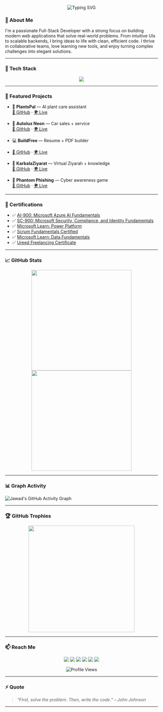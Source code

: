 <!-- Banner -->
<p align="center">
  <picture>
    <source srcset="https://readme-typing-svg.demolab.com?font=Fira+Code&size=18&pause=1000&color=ffcc00center=true&vCenter=true&width=300&lines=Hello%2C+World!+%F0%9F%91%8B;I'm+Jawad+Ridwan;Full-Stack+Engineer" media="(prefers-color-scheme: dark)">
    <img src="https://readme-typing-svg.demolab.com?font=Fira+Code&size=18&pause=1000&color=36BCF7&center=true&vCenter=true&width=300&lines=Hello%2C+World!+%F0%9F%91%8B;I'm+Jawad+Ridwan;Full-Stack+Engineer" alt="Typing SVG" />
  </picture>
</p>

<p align="center">
  
### 👋 About Me

I'm a passionate Full-Stack Developer with a strong focus on building modern web applications that solve real-world problems. From intuitive UIs to scalable backends, I bring ideas to life with clean, efficient code. I thrive in collaborative teams, love learning new tools, and enjoy turning complex challenges into elegant solutions.

</p>

---

### 🚀 Tech Stack

<p align="center">
  <img src="https://skillicons.dev/icons?i=react,nextjs,tailwind,nodejs,django,express,graphql,postgres,mongodb,supabase,git,docker,vercel,cloudflare" />
</p>

---

### 🌟 Featured Projects

- 🌿 **PlantsPal** — AI plant care assistant  
  [🔗 GitHub](https://github.com/jawalridwan/plantspal) · [🌍 Live](https://plantspal.vercel.app/)

- 🏫 **Autolux Neon** — Car sales + service  
  [🔗 GitHub](https://github.com/jawalridwan/auto-genesis-builder-07) · [🌍 Live](https://autolux-neon.vercel.app/)

- 💻 **BuildFree** — Resume +  PDF builder 
-  [🔗 GitHub](https://github.com/jawalridwan/buildfree-00) · [🌍 Live](https://buildfree.vercel.app/)

- 🕋 **KarbalaZiyarat** — Virtual Ziyarah + knowledge  
  [🔗 GitHub](https://github.com/jawalridwan/karbalaziyarat) · [🌍 Live](https://karbalaziyarat.vercel.app/)

- 🧠 **Phantom Phishing** — Cyber awareness game  
  [🔗 GitHub](https://github.com/jawalridwan/phantom-phishing) · [🌍 Live](https://phantom-phishing.vercel.app/)

---

### 📜 Certifications

- ✅ [AI-900: Microsoft Azure AI Fundamentals](https://learn.microsoft.com/api/achievements/share/en-us/JawadRidwan-4420/URMA6653?sharingId=ED6CDF5E5C6AB020)  
- ✅ [SC-900: Microsoft Security, Compliance, and Identity Fundamentals](https://learn.microsoft.com/api/achievements/share/en-us/JawadRidwan-4420/W24MFT3N?sharingId=ED6CDF5E5C6AB020)  
- ✅ [Microsoft Learn: Power Platform](https://learn.microsoft.com/api/achievements/share/en-us/JawadRidwan-4420/8ZPVY8GW?sharingId=ED6CDF5E5C6AB020)  
- ✅ [Scrum Fundamentals Certified](https://www.scrumstudy.com/certification/verify?type=SODFC&number=1014802)  
- ✅ [Microsoft Learn: Data Fundamentals](https://learn.microsoft.com/api/achievements/share/en-us/JawadRidwan-4420/W24VLUVN?sharingId=ED6CDF5E5C6AB020)  
- ✅ [Ureed Freelancing Certificate](https://ureed.com/academy/certificate/C48CF3)

---

### 📈 GitHub Stats

<p align="center">
  <picture>
    <source srcset="https://github-readme-stats.vercel.app/api?username=jawalridwan&show_icons=true&theme=radical" media="(prefers-color-scheme: dark)" />
    <img src="https://github-readme-stats.vercel.app/api?username=jawalridwan&show_icons=true&theme=default" width="330" />
  </picture>
  <br />
  <picture>
    <source srcset="https://github-readme-streak-stats.herokuapp.com/?user=jawalridwan&theme=radical" media="(prefers-color-scheme: dark)" />
    <img src="https://github-readme-streak-stats.herokuapp.com/?user=jawalridwan&theme=default" width="330"/>
  </picture>
</p>

---

### 📊 Graph Activity

<img src="https://github-readme-activity-graph.vercel.app/graph?username=jawalridwan&theme=react-dark" alt="Jawad's GitHub Activity Graph"/>

---

### 🏆 GitHub Trophies

<p align="center">
  <img src="https://github-profile-trophy.vercel.app/?username=jawalridwan&theme=matrix&margin-w=10&title=Followers,Stars,Commit,Repositories&row=1&column=4" width="350" />
</p>

---

### 📫 Reach Me

<p align="center">
  <a href="https://jawadev.vercel.app"><img src="https://img.shields.io/badge/Portfolio-000?style=flat&logo=vercel&logoColor=white" /></a>
  <a href="https://linkedin.com/in/jawadridwan"><img src="https://img.shields.io/badge/LinkedIn-blue?style=flat&logo=linkedin&logoColor=white" /></a>
  <a href="https://github.com/jawalridwan"><img src="https://img.shields.io/badge/GitHub-000?style=flat&logo=github&logoColor=white" /></a>
  <a href="https://twitter.com/jawad_ridwan"><img src="https://img.shields.io/badge/Twitter-1DA1F2?style=flat&logo=twitter&logoColor=white" /></a>
  <a href="https://codepen.io/jawadridwan"><img src="https://img.shields.io/badge/CodePen-000?style=flat&logo=codepen&logoColor=white" /></a>
  <a href="https://app.daily.dev/jawadridwan"><img src="https://img.shields.io/badge/daily.dev-282c34?style=flat&logo=dev.to&logoColor=white" /></a>
</p>

<p align="center">
  <img src="https://komarev.com/ghpvc/?username=jawalridwan&label=Profile+Views&color=blue&style=flat" alt="Profile Views" />
</p>

---

### ⚡ Quote

> _“First, solve the problem. Then, write the code.” – John Johnson_

---

<!--
Optimized for both PC & mobile. Dark mode–adaptive images where supported.
-->
